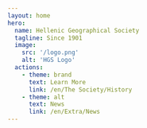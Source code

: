 ```yaml
---
layout: home
hero:
  name: Hellenic Geographical Society
  tagline: Since 1901
  image:
    src: '/logo.png'
    alt: 'HGS Logo'
  actions:
    - theme: brand
      text: Learn More
      link: /en/The Society/History
    - theme: alt
      text: News
      link: /en/Extra/News
---
```


<script setup>
import BackgroundImage from './.vitepress/theme/components/BackgroundImage.vue'
</script>

<BackgroundImage>
</BackgroundImage>
